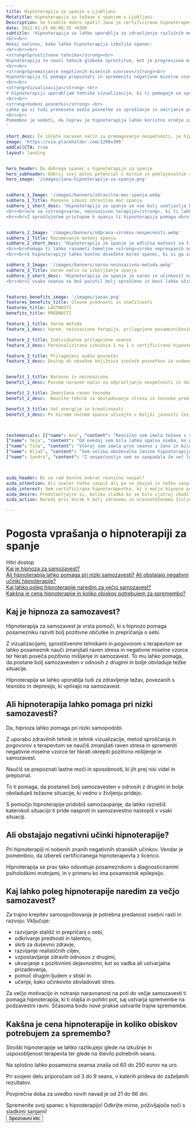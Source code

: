 ```yaml
---
title: Hipnoterapija za spanje v Ljubljani
Metatitle: Hipnoterapija za težave s spanjem v Ljubljani.
Description: Se trudite dobro spati? Jana je certificirana hipnoterapevtka, ki ti s hipnoterapijo pomaga do počitka, ki ga potrebuješ. Za več informacij obišči spletno stran.
date: 2022-01-25 08:00:35 +0300
subtitle: 'Hipnoterapija se lahko uporablja za zdravljenje različnih motenj spanja, vključno z nespečnostjo, spalno apnejo in nočnimi morami. 
<br><br>
Nekaj načinov, kako lahko hipnoterapija izboljša spanec:
<br><br><br>
<strong>Sprostitvene tehnike</strong><br>
Hipnoterapija te nauči tehnik globoke sprostitve, kot je progresivna mišična sprostitev, ki vam lahko pomaga umiriti um in zmanjšati raven stresa. To pa vam lahko pomaga, da lažje zaspite in spite globlje.
<br><br>
<strong>Spreminjanje negativnih miselnih vzorcev</strong><br>
Hipnoterapija ti pomaga prepoznati in spremeniti negativne miselne vzorce, ki vplivajo na spanec. Na primer, če te pred spanjem veliko skrbi in ne morete ustaviti misli, ti lahko hipnoterapija pomaga preusmeriti pozornost na pozitivne, pomirjujoče misli in se naučiti opustiti skrbi pred spanjem. Prav tako ti pomaga prepoznati negativne miselne vzorce in jih preoblikovati v bolj koristne.
<br><br>
<strong>Vizualizacija</strong> <br>
V hipnoterapiji uporabljam tehnike vizualizacije, ki ti pomagajo se sprostiti in ustvariti mirno okolje za spanje. Na primer, predstavljate si sebe na lepem kraju, kot je plaža ali gozd, in se osredotočiš na prizore, zvoke in občutke, povezane s tem krajem.
<br><br>
<strong>Vodeni posnetki</strong> <br>
Lahko pa si tudi prenesete avdio posnetke za sproščanje in umirjanje pred spanjem. 
<br><br>
Pomembno je vedeti, da čeprav je hipnoterapija lahko koristno orodje za izboljšanje spanja, morda ne bo delovala pri vseh, saj so nekateri vzroki nespečnosti lahko posledice zdravstevnih težav. Prav tako hipnoterapija ni primerna za vsakogar. Zato predlagam, da se naročiš na posvet, da preveriva, ali je prava za tebe.
'

short_desc: Če iščete naraven način za premagovanje nespečnosti, je hipnoterapija pravi odgovor. Jana Bergant je certificirana hipnoterapevtka, ki ti pomaga do spanca, ki ga potrebuješ in si ga zaslužiš.
image: 'https://via.placeholder.com/1200x300'
addCallCTA: true
layout: landing


hero_header: Do dobrega spanec s hipnoterapijo za spanje
hero_subheader: Odkrij svoj polni potencial z mirnim in pomlajevalnim spancem
hero_image: '/images/jana-hipnoterapija-za-spanje.png' 


subhero_1_Image: '/images/banners/zdravilna-moc-spanja.webp' 
subhero_1_Title: Ponovno izkusi zdravilno moč spanja
subhero_1_short_desc: 'Hipnoterapija za spanje se vse bolj uveljavlja kot <strong>učinkovito zdravljenje nespečnosti</strong> in drugih motenj spanja.
<br><br>Gre za <strong>varno, neinvazivno terapijo</strong>, ki ti lahko pomaga doseči krepčilen in miren spanec, ki si ga zaslužiš.
<br><br>Z sproščujočem pristopom k spanju ti hipnoterapija pomaga obrniti nov list in si povrniti energijo za nov dan.'


subhero_2_Image: '/images/banners/odprava-vzrokov-nespecnosti.webp' 
subhero_2_Title: Razumevanje motenj spanja 
subhero_2_short_desc: 'Hipnoterapija za spanje je odlična možnost za tiste, ki trpijo zaradi nespečnosti ali drugih motenj spanja. 
<br><br>Pomaga ti lahko razumeti temeljne <strong>vzroke neprespanih noči ali nenadzorovanih misli</strong> in jih odpraviti na pozitiven, pomirjujoč način. 
<br><br>S hipnoterapijo lahko končno dosežete miren spanec, ki si ga zaslužite.'

subhero_3_Image: '/images/banners/varna-neinvazivna-metoda.webp' 
subhero_3_Title: Varen način za izboljšanje spanja
subhero_3_short_desc: 'Hipnoterapija za spanje je varen in učinkovit način za izboljšanje kakovosti spanja <strong>brez stranskih učinkov</strong>. Hipnoterapija ne povzroča zasvojenosti kot lahko to naredijo zdravila. 
<br><br>Z vsako seanso se boš počutil bolj sproščeno in bosš lahko užival v globljem in bolj mirnem spancu.'


features_benefits_image: '/images/janax.png'
features_benefits_title: Glavne prednosti in značilnosti
features_title: LASTNOSTI
benefits_title: PREDNOSTI

feature_1_title: Varna metoda
feature_1_desc: Varne, neinvazivne terapije, prilagojene posameznikovim potrebam 

feature_2_title: Individualne prilagojene seanse
feature_2_desc: Personalizirana izkušnja 1 na 1 s certificirano hipnoterapevtko, ki je na voljo tudi online.

feature_3_title: Prilagojeni audio posnetki 
feature_3_desc: Dostop do obsežne knjižnice zvočnih posnetkov za vodene seanse samohipnoze doma.


benefit_1_title: Naravno in neinvazivno
benefit_1_desc: Povsem naraven način za odpravljanje nespečnosti in doseganje mirnejšega spanca

benefit_2_title: Zmanjšana raven tesnobe
benefit_2_desc:  Naučite tehnik za obvladovanje stresa in tesnobe pred spanjem, kar vodi do globlje sprostitve in boljše kakovosti spanja.

benefit_3_title: Več energije in kreativnosti
benefit_3_desc: Po mirnem nočnem spancu uživajte v boljši jasnosti čez dan in več energije ter se na koncu vsako jutro počutite obnovljeni in osveženi!



testemonials: [["name": Ana", "content": "Resnično sem imela težave s spanjem in bila sem zelo razočarana. Prijatelj mi je priporočil Jano Bergant in odločila sem se, da jo preizkusim. Zelo sem vesela, da sem poskusila! Bila je neverjetna. Pomagala mi je, da sem se pri hipnoterapiji za spanje sprostila in se počutila bolj udobno. Po najini seansi sem se počutila veliko bolje in jo toplo priporočam vsem, ki imajo težave s spanjem. Hvala, Jana!", "image": "https://via.placeholder.com/60x60"], 
["name": Teja", "content": "Od nekdaj sem bila lahka spalna oseba, ko pa sem dopolnila 30 let, sem začela težko zaspati in ostati zaspana. Poskusila sem vse - od branja pred spanjem do ukinitve kofeina -, a nič ni pomagalo. Prijatelj mi je priporočil Jano Bergant in odločila sem se, da poskusim s hipnoterapijo. Po samo nekaj seansah z Jano sem končno lahko prespala vso noč! Počutila sem se spočito in čez dan sem imela veliko več energije. Jano toplo priporočam vsem, ki imajo težave s spanjem. Ona je resnično čudežna delavka!", "image": "https://via.placeholder.com/60x60"],["name": Saša", "content": "Včeraj sem imela prvo seanso z Jano Bergant in bilo je neverjetno. Bila sem zelo nervozna in dvomila, da bo hipnoza delovala zame, a Jana je poskrbela, da sem se počutila tako udobno in varno. Sprva sem bila zelo skeptična, vendar se po eni sami seansi počutim veliko bolj samozavestno. Resnično se veselim naslednje seanse in vidim, kako velik napredek lahko še dosežem. Hvala, Jana!", "image": "https://via.placeholder.com/60x60"],
["name": Tina", "content": "Včeraj sem imela prvo seanso z Jano in bilo je neverjetno! Že leta se borim z nespečnostjo in poskusila sem že vse. Toda po samo eni seansi hipnoterapije z Jano sem prvič po več mesecih spala celo noč. Zelo sem hvaležna, da sem jo našla, in komaj čakam, da vidim rezultate po še nekaj seansah. Hvala, Jana!", "image": "https://via.placeholder.com/60x60"],
["name": Aljaž", "content": "Sem velika oboževalka Janine hipnoterapije za spanje. Sprva sem bila nekoliko zadržana, vendar sem bila že po eni seansi zasvojena. Zdaj jo obiskujem že nekaj mesecev in končno sem se spočila, kar potrebujem. Hvala, Jana!", "image": "https://via.placeholder.com/60x60"],
["name": Sandra", "content": "Z nespečnostjo sem se spopadala že več let in brez uspeha sem poskusila vse, od zdravil do meditacije. Ko mi je prijateljica priporočila Jano Bergant, sem bila nekoliko skeptična, vendar dovolj obupana, da bi poskusila karkoli. Zelo sem vesela, da sem poskusila! Janina hipnoterapija za spanje je bila točno to, kar sem potrebovala. Po letih nemirnih noči se končno počutim spočito in osveženo. Hvala, Jana!", "image": "https://via.placeholder.com/60x60"]]



aida_header: Bi se rad končno enkrat resnično naspal?
aida_attention: Ali zvečer težko zaspiš ali pa se zbujaš in težko zaspiš nazaj? Se počutiš izčrpano in preobremenjeno?
aida_interest: Sem certificirana hipnoterapevtka, ki z močjo hipnoze pomagam do boljšega spanca. S pomočjo hipnote ti pomagam zmanjšati stres, povečati sprostitev in končno doseči miren spanec.
aida_desire: Predstavljajte si, koliko sladko bi se bilo zjutraj zbuditi, če bi lahko spal vso noč, ne da bi se premetaval in nemirno zbujal. Z Janino pomočjo lahko te sanje uresničiš!
aida_action: Naredi prvi korak k bolj zdravemu in uravnoteženemu življenju, tako da se že danes dogovorite za termin!

---
```




# Pogosta vprašanja o hipnoterapiji za spanje

Hitri dostop  
[Kaj je hipnoza za samozavest?](#kajjehipnoterapija)  
[Ali hipnoterapija lahko pomaga pri nizki samozavesti?](#alipomagaprisamozavesti)
[Ali obstajajo negativni učinki hipnoterapije?](#negativniucinki)  
[Kaj lahko poleg hipnoterapije naredim za večjo samozavest?](#kajnaredim)  
[Kakšna je cena hipnoterapije in koliko obiskov potrebujem za spremembo?](#cenainobiski)  


 

<a name="kajjehipnoterapija"></a>
## Kaj je hipnoza za samozavest?
Hipnoterapija za samozavest je vrsta pomoči, ki s hipnozo pomaga posamezniku razviti bolj pozitivne občutke in prepričanja o sebi. 

Z vizualizacijami, sprostitvenimi tehnikami in pogovorom s terapevtom se lahko posameznik nauči zmanjšati raven stresa in negativne miselne vzorce ter hkrati poveča pozitivno mišljenje in samozavest. To mu lahko pomaga, da postane bolj samozavesten v odnosih z drugimi in bolje obvladuje težke situacije. 

Hipnoterapija se lahko uporablja tudi za zdravljenje težav, povezanih s tesnobo in depresijo, ki vplivajo na samozavest.



<a name="alipomagaprisamozavesti"></a>
## Ali hipnoterapija lahko pomaga pri nizki samozavesti?
Da, hipnoza lahko pomaga pri nizki samopodobi. 

Z uporabo zdravilnih tehnik in tehnik vizualizacije, metod sproščanja in pogovorov s terapevtom se naučiš zmanjšati raven stresa in spremeniti negativne miselne vzorce ter hkrati okrepiti pozitivno mišljenje in samozavest. 

Naučiš se prepoznati lastne moči in sposobnosti, ki jih prej nisi videl in prepoznal.

To ti pomaga, da postaneš bolj samozavesten v odnosih z drugimi in bolje obvladuješ težavne situacije, ki vedno v življenju pridejo. 

S pomočjo hipnoterapije pridobiš samozaupanje, da lahko razrešiš katerokoli situacijo ti pride nasproti in samozavestno nastopiš v vsaki situaciji.






<a name="negativniucinki"></a>
## Ali obstajajo negativni učinki hipnoterapije?
Pri hipnoterapiji ni nobenih znanih negativnih stranskih učinkov. Vendar je pomembno, da izbereš certificiranega hipnoterapevta z licenco. 

Hipnoterapija se prav tako odsvetuje posameznikom s diagnosticiranimi psihološkimi motnjami, in v primeru ko ima posameznik epilepsijo. 


<a name="kajnaredim"></a>
## Kaj lahko poleg hipnoterapije naredim za večjo samozavest?
Za trajno krepitev samospoštovanja je potrebna predanost osebni rasti in razvoju. Vključuje:
- razvijanje stališč in prepričanj o sebi, 
- odkrivanje prednosti in talentov, 
- skrb za duševno zdravje, 
- razvijanje realističnih ciljev, 
- vzpostavljanje zdravih odnosov z drugimi, 
- ukvarjanje s pozitivnimi dejavnostmi, kot so vadba ali ustvarjalna prizadevanja, 
- pomoč drugim ljudem v stiski in 
- učenje, kako učinkovito obvladovati stres. 

Za večjo motivacijo in notranjo naravnanost na poti do večje samozavesti ti pomaga hipnoterapija, ki ti olajša in pohitri pot, saj ustvarja spremembe na podzavestni ravni. Sčasoma bodo nove prakse ustvarile trajne spremembe.



<a name="cenainobiski"></a>
## Kakšna je cena hipnoterapije in koliko obiskov potrebujem za spremembo?
Stroški hipnoterapije se lahko razlikujejo glede na izkušnje in usposobljenost terapevta ter glede na število potrebnih seans. 

Na splošno lahko posamezna seansa znaša od 60 do 250 eurov na uro. 

Pri svojem delu priporočam od 3 do 9 seans, v katerih prideva do zaželjenih rezultatov. 

Povprečna doba za uvedbo novih navad je od 21 do 66 dni.





</div>
<div class="final_CTA">
<div class="container">
Spremenite svoj spanec s hipnoterapijo! Odkrijte mirne, poživljajoče noči s sladkimi sanjami!

<div class="article_button">
<form class="form" action="https://calendly.com/hipnoterapija/spoznavniklic" method="GET" target="_blank">
    <button class="button button--middle" type="submit">Spoznavni klic <i class="ion ion-ios-paper-plane"></i></button>
</form>
</div>
</div>